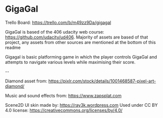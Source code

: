 # GigaGal

Trello Board: https://trello.com/b/m49zz9Da/gigagal

GigaGal is based of the 406 udacity web course: https://github.com/udacity/ud406. Majority of assets are based of that project,
any assets from other sources are mentioned at the bottom of this readme

Gigagal is basic platforming game in which the player controls GigaGal and attempts to navigate various levels while maximising their score.



--

Diamond asset from: https://pixlr.com/stock/details/1001468587-pixel-art-diamond/

Music and sound effects from: https://www.zapsplat.com

Scene2D UI skin made by: https://ray3k.wordpress.com
Used under CC BY 4.0 license: https://creativecommons.org/licenses/by/4.0/